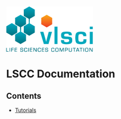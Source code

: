 ![VLSCI Logo](img/vlsci_logo.gif)

# LSCC Documentation 

## Contents 

* [Tutorials](tutorials/overview.md)
